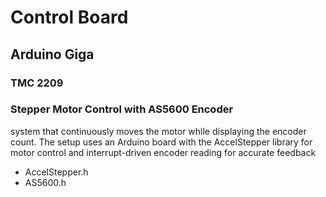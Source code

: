 # Control Board

## Arduino Giga

### TMC 2209

### Stepper Motor Control with AS5600 Encoder

system that continuously moves the motor while displaying the encoder count. The setup uses an Arduino board with the AccelStepper library for motor control and interrupt-driven encoder reading for accurate feedback
- AccelStepper.h
- AS5600.h